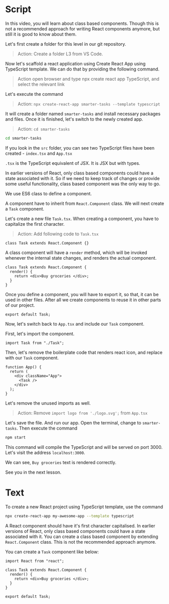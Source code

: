 # Script

In this video, you will learn about class based components. Though this is not a recommended approach for writing React components anymore, but still it is good to know about them.

Let's first create a folder for this level in our git repository.

> Action: Create a folder L3 from VS Code.

Now let's scaffold a react application using Create React App using TypeScript template. We can do that by providing the following command.

> Action open browser and type npx create react app TypeScript, and select the relevant link

Let's execute the command

> Action: `npx create-react-app smarter-tasks --template typescript`

It will create a folder named `smarter-tasks` and install necessary packages and files. Once it is finished, let's switch to the newly created app.

> Action: `cd smarter-tasks`

```sh
cd smarter-tasks
```

If you look in the `src` folder, you can see two TypeScript files have been created - `index.tsx` and `App.tsx`

`.tsx` is the TypeScript equivalent of JSX. It is JSX but with types.

In earlier versions of React, only class based components could have a state associated with it. So if we need to keep track of changes or provide some useful functionality, class based component was the only way to go.

We use ES6 class to define a component.

A component have to inherit from `React.Component` class. We will next create a `Task` component.

Let's create a new file `Task.tsx`. When creating a component, you have to capitalize the first character.

> Action: Add following code to `Task.tsx`

```tsx
class Task extends React.Component {}
```

A class component will have a `render` method, which will be invoked whenever the internal state changes, and renders the actual component.

```tsx
class Task extends React.Component {
  render() {
    return <div>Buy groceries </div>;
  }
}
```

Once you define a component, you will have to export it, so that, it can be used in other files. After all we create components to reuse it in other parts of our project.

```tsx
export default Task;
```

Now, let's switch back to `App.tsx` and include our `Task` component.

First, let's import the component.

```tsx
import Task from "./Task";
```

Then, let's remove the boilerplate code that renders react icon, and replace with our `Task` component.

```tsx
function App() {
  return (
    <div className="App">
      <Task />
    </div>
  );
}
```

Let's remove the unused imports as well.

> Action: Remove `import logo from './logo.svg';` from `App.tsx`

Let's save the file. And run our app. Open the terminal, change to `smarter-tasks`. Then execute the command

```sh
npm start
```

This command will compile the TypeScript and will be served on port 3000. Let's visit the address `localhost:3000`.

We can see, `Buy groceries` text is rendered correctly.

See you in the next lesson.

# Text

To create a new React project using TypeScript template, use the command

```sh
npx create-react-app my-awesome-app --template typescript
```

A React component should have it's first character capitalised. In earlier versions of React, only class based components could have a state associated with it. You can create a class based component by extending `React.Component` class. This is not the recommended approach anymore.

You can create a `Task` component like below:

```tsx
import React from "react";

class Task extends React.Component {
  render() {
    return <div>Buy groceries </div>;
  }
}

export default Task;
```
